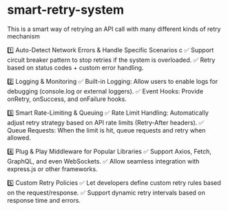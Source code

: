 # smart-retry-system
This is a smart way of retrying an API call with many different kinds of retry mechanism

1️⃣ Auto-Detect Network Errors & Handle Specific Scenarios
c
✅ Support circuit breaker pattern to stop retries if the system is overloaded.
✅ Retry based on status codes + custom error handling.

2️⃣ Logging & Monitoring
✅ Built-in Logging: Allow users to enable logs for debugging (console.log or external loggers).
✅ Event Hooks: Provide onRetry, onSuccess, and onFailure hooks.

3️⃣ Smart Rate-Limiting & Queuing
✅ Rate Limit Handling: Automatically adjust retry strategy based on API rate limits (Retry-After headers).
✅ Queue Requests: When the limit is hit, queue requests and retry when allowed.

4️⃣ Plug & Play Middleware for Popular Libraries
✅ Support Axios, Fetch, GraphQL, and even WebSockets.
✅ Allow seamless integration with express.js or other frameworks.

5️⃣ Custom Retry Policies
✅ Let developers define custom retry rules based on the request/response.
✅ Support dynamic retry intervals based on response time and errors.
